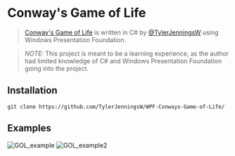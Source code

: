 # Conway's Game of Life

>[ Conway's Game of Life](https://en.wikipedia.org/wiki/Conway%27s_Game_of_Life) is written in C# by [@TylerJenningsW](https://github.com/TylerJenningsW) using Windows Presentation Foundation.

>*NOTE:* This project is meant to be a learning experience, as the author had limited knowledge of C# and Windows Presentation Foundation going into the project.

## Installation
```
git clone https://github.com/TylerJenningsW/WPF-Conways-Game-of-Life/
```

## Examples

![GOL_example](https://user-images.githubusercontent.com/95639661/199861174-a0400ce0-aec8-4306-a80d-e93664ce8267.gif)
![GOL_example2](https://user-images.githubusercontent.com/95639661/199861712-02df8685-7ca0-477e-b71c-01971ebd6b05.gif)
